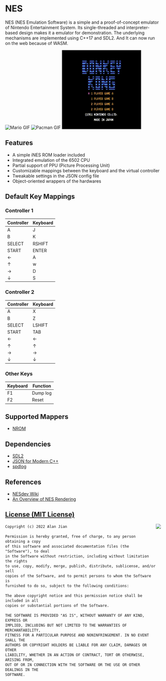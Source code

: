 # NES
NES (NES Emulation Software) is a simple and a proof-of-concept emulator of Nintendo Entertainment System. Its single-threaded and interpreter-based design makes it a emulator for demonstration. The underlying mechanisms are implemented using C++17 and SDL2. And It can now run on the web because of WASM.

![Mario GIF](media/mario.gif) ![Pacman GIF](media/pacman.gif) ![Donkey Kong GIF](media/donkeykong.gif)

## Features
* A simple iNES ROM loader included
* Integrated emulation of the 6502 CPU
* Partial support of PPU (Picture Processing Unit)
* Customizable mappings between the keyboard and the virtual controller
* Tweakable settings in the JSON config file
* Object-oriented wrappers of the hardwares

## Default Key Mappings

### Controller 1
| Controller | Keyboard |
|------------|----------|
|     A      |    J     |
|     B      |    K     |
|   SELECT   |  RSHIFT  |
|   START    |  ENTER   |
|     ←      |    A     |
|     ↑      |    w     |
|     →      |    D     |
|     ↓      |    S     |

### Controller 2
| Controller | Keyboard |
|------------|----------|
|     A      |    X     |
|     B      |    Z     |
|   SELECT   |  LSHIFT  |
|   START    |   TAB    |
|     ←      |    ←     |
|     ↑      |    ↑     |
|     →      |    →     |
|     ↓      |    ↓     |

### Other Keys
| Keyboard | Function |
|----------|----------|
|    F1    | Dump log |
|    F2    | Reset    |

## Supported Mappers
* [NROM](https://www.nesdev.org/wiki/NROM)

## Dependencies
* [SDL2](https://www.libsdl.org/)
* [JSON for Modern C++](https://json.nlohmann.me/)
* [spdlog](https://github.com/gabime/spdlog)

## References
* [NESdev Wiki](https://www.nesdev.org/wiki/Nesdev_Wiki)
* [An Overview of NES Rendering](https://austinmorlan.com/posts/nes_rendering_overview/)

[License (MIT License)](LICENSE)
--------------------------------

<a href="http://opensource.org/licenses/MIT" target="_blank">
<img align="right" src="http://opensource.org/trademarks/opensource/OSI-Approved-License-100x137.png">
</a>

```
Copyright (c) 2022 Alan Jian

Permission is hereby granted, free of charge, to any person obtaining a copy
of this software and associated documentation files (the "Software"), to deal
in the Software without restriction, including without limitation the rights
to use, copy, modify, merge, publish, distribute, sublicense, and/or sell
copies of the Software, and to permit persons to whom the Software is
furnished to do so, subject to the following conditions:

The above copyright notice and this permission notice shall be included in all
copies or substantial portions of the Software.

THE SOFTWARE IS PROVIDED "AS IS", WITHOUT WARRANTY OF ANY KIND, EXPRESS OR
IMPLIED, INCLUDING BUT NOT LIMITED TO THE WARRANTIES OF MERCHANTABILITY,
FITNESS FOR A PARTICULAR PURPOSE AND NONINFRINGEMENT. IN NO EVENT SHALL THE
AUTHORS OR COPYRIGHT HOLDERS BE LIABLE FOR ANY CLAIM, DAMAGES OR OTHER
LIABILITY, WHETHER IN AN ACTION OF CONTRACT, TORT OR OTHERWISE, ARISING FROM,
OUT OF OR IN CONNECTION WITH THE SOFTWARE OR THE USE OR OTHER DEALINGS IN THE
SOFTWARE.
```
